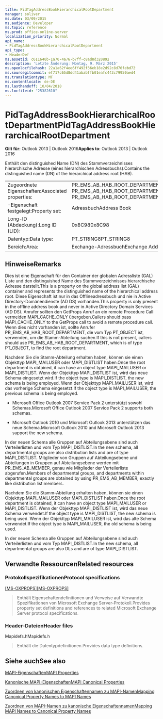 ```yaml
---
title: PidTagAddressBookHierarchicalRootDepartment
manager: soliver
ms.date: 03/09/2015
ms.audience: Developer
ms.topic: reference
ms.prod: office-online-server
localization_priority: Normal
api_name:
- PidTagAddressBookHierarchicalRootDepartment
api_type:
- HeaderDef
ms.assetid: c611640b-1a70-4a76-b7ff-c8ad8d320892
description: 'Letzte Änderung: Montag, 9. März 2015'
ms.openlocfilehash: 22a1a62f4ee6ff492f36eb18e2d92c8d70febd72
ms.sourcegitcommit: ef717c65d8dd41ababffb01eafc443c79950aed4
ms.translationtype: MT
ms.contentlocale: de-DE
ms.lasthandoff: 10/04/2018
ms.locfileid: "25382610"
---
```

# <a name="pidtagaddressbookhierarchicalrootdepartment"></a><span data-ttu-id="18ba5-103">PidTagAddressBookHierarchicalRootDepartment</span><span class="sxs-lookup"><span data-stu-id="18ba5-103">PidTagAddressBookHierarchicalRootDepartment</span></span>

  
  
<span data-ttu-id="18ba5-104">**Gilt für**: Outlook 2013 | Outlook 2016</span><span class="sxs-lookup"><span data-stu-id="18ba5-104">**Applies to**: Outlook 2013 | Outlook 2016</span></span> 
  
 <span data-ttu-id="18ba5-105">Enthält den distinguished Name (DN) des Stammverzeichnisses hierarchische Adresse (eines hierarchischen Adressbuchs).</span><span class="sxs-lookup"><span data-stu-id="18ba5-105">Contains the distinguished name (DN) of the hierarchical address root (HAB).</span></span> 
  
|||
|:-----|:-----|
|<span data-ttu-id="18ba5-106">Zugeordnete Eigenschaften:</span><span class="sxs-lookup"><span data-stu-id="18ba5-106">Associated properties:</span></span>  <br/> |<span data-ttu-id="18ba5-107">PR_EMS_AB_HAB_ROOT_DEPARTMENT PR_EMS_AB_HAB_ROOT_DEPARTMENT_A</span><span class="sxs-lookup"><span data-stu-id="18ba5-107">PR_EMS_AB_HAB_ROOT_DEPARTMENT, PR_EMS_AB_HAB_ROOT_DEPARTMENT_A</span></span>  <br/> |
|<span data-ttu-id="18ba5-108">-Eigenschaft festgelegt:</span><span class="sxs-lookup"><span data-stu-id="18ba5-108">Property set:</span></span>  <br/> |<span data-ttu-id="18ba5-109">Adressbuch</span><span class="sxs-lookup"><span data-stu-id="18ba5-109">Address Book</span></span>  <br/> |
|<span data-ttu-id="18ba5-110">Long-ID (Abdeckung):</span><span class="sxs-lookup"><span data-stu-id="18ba5-110">Long ID (LID):</span></span>  <br/> |<span data-ttu-id="18ba5-111">0x8C98</span><span class="sxs-lookup"><span data-stu-id="18ba5-111">0x8C98</span></span>  <br/> |
|<span data-ttu-id="18ba5-112">Datentyp:</span><span class="sxs-lookup"><span data-stu-id="18ba5-112">Data type:</span></span>  <br/> |<span data-ttu-id="18ba5-113">PT_STRING8</span><span class="sxs-lookup"><span data-stu-id="18ba5-113">PT_STRING8</span></span>  <br/> |
|<span data-ttu-id="18ba5-114">Bereich:</span><span class="sxs-lookup"><span data-stu-id="18ba5-114">Area:</span></span>  <br/> |<span data-ttu-id="18ba5-115">Exchange-Adressbuch</span><span class="sxs-lookup"><span data-stu-id="18ba5-115">Exchange Address Book</span></span>  <br/> |
   
## <a name="remarks"></a><span data-ttu-id="18ba5-116">Hinweise</span><span class="sxs-lookup"><span data-stu-id="18ba5-116">Remarks</span></span>

<span data-ttu-id="18ba5-117">Dies ist eine Eigenschaft für den Container der globalen Adressliste (GAL) Liste und den distinguished Name des Stammverzeichnisses hierarchische Adresse darstellt.</span><span class="sxs-lookup"><span data-stu-id="18ba5-117">This is a property on the global address list (GAL) container and represents the distinguished name of the hierarchical address root.</span></span> <span data-ttu-id="18ba5-118">Diese Eigenschaft ist nur in das Offlineadressbuch und nie in Active Directory-Domänendienste (AD DS) vorhanden.</span><span class="sxs-lookup"><span data-stu-id="18ba5-118">This property is only present in the offline address book and never in Active Directory Domain Services (AD DS).</span></span> <span data-ttu-id="18ba5-119">Anrufer sollten den GetProps Anruf an ein remote Procedure Call vermeiden MAPI_CACHE_ONLY übergeben.</span><span class="sxs-lookup"><span data-stu-id="18ba5-119">Callers should pass MAPI_CACHE_ONLY to the GetProps call to avoid a remote procedure call.</span></span> <span data-ttu-id="18ba5-120">Wenn dies nicht vorhanden ist, sollte Anrufer PR_EMS_AB_HAB_ROOT_DEPARTMENT, die vom Typ PT_OBJECT ist, verwenden, um die Stamm-Abteilung suchen.</span><span class="sxs-lookup"><span data-stu-id="18ba5-120">If this is not present, callers should use PR_EMS_AB_HAB_ROOT_DEPARTMENT, which is of type PT_OBJECT, to find the root department.</span></span> 
  
<span data-ttu-id="18ba5-121">Nachdem Sie die Stamm-Abteilung erhalten haben, können sie einen Objekttyp MAPI_MAILUSER oder MAPI_DISTLIST haben.</span><span class="sxs-lookup"><span data-stu-id="18ba5-121">Once the root department is obtained, it can have an object type MAPI_MAILUSER or MAPI_DISTLIST.</span></span> <span data-ttu-id="18ba5-122">Wenn der Objekttyp MAPI_DISTLIST ist, wird das neue Schema eingesetzt wird.</span><span class="sxs-lookup"><span data-stu-id="18ba5-122">If the object type is MAPI_DISTLIST, the new schema is being employed.</span></span> <span data-ttu-id="18ba5-123">Wenn der Objekttyp MAPI_MAILUSER ist, wird das vorherige Schema eingesetzt.</span><span class="sxs-lookup"><span data-stu-id="18ba5-123">If the object type is MAPI_MAILUSER, the previous schema is being employed.</span></span> 
  
- <span data-ttu-id="18ba5-124">Microsoft Office Outlook 2007 Service Pack 2 unterstützt sowohl Schemas.</span><span class="sxs-lookup"><span data-stu-id="18ba5-124">Microsoft Office Outlook 2007 Service Pack 2 supports both schemas.</span></span> 
    
- <span data-ttu-id="18ba5-125">Microsoft Outlook 2010 und Microsoft Outlook 2013 unterstützen das neue Schema.</span><span class="sxs-lookup"><span data-stu-id="18ba5-125">Microsoft Outlook 2010 and Microsoft Outlook 2013 support the new schema.</span></span>
    
<span data-ttu-id="18ba5-126">In der neuen Schema alle Gruppen auf Abteilungsebene sind auch Verteilerlisten und vom Typ MAPI_DISTLIST.</span><span class="sxs-lookup"><span data-stu-id="18ba5-126">In the new schema, all departmental groups are also distribution lists and are of type MAPI_DISTLIST.</span></span> <span data-ttu-id="18ba5-127">Mitglieder von Gruppen auf Abteilungsebene und Abteilungen in Gruppen auf Abteilungsebene werden mit PR_EMS_AB_MEMBER, genau wie Mitglieder der Verteilerliste abgerufen.</span><span class="sxs-lookup"><span data-stu-id="18ba5-127">Members of departmental groups, and departments within departmental groups are obtained by using PR_EMS_AB_MEMBER, exactly like distribution list members.</span></span>
  
<span data-ttu-id="18ba5-128">Nachdem Sie die Stamm-Abteilung erhalten haben, können sie einen Objekttyp MAPI_MAILUSER oder MAPI_DISTLIST haben.</span><span class="sxs-lookup"><span data-stu-id="18ba5-128">Once the root department is obtained, it can have an object type MAPI_MAILUSER or MAPI_DISTLIST.</span></span> <span data-ttu-id="18ba5-129">Wenn der Objekttyp MAPI_DISTLIST ist, wird das neue Schema verwendet.</span><span class="sxs-lookup"><span data-stu-id="18ba5-129">If the object type is MAPI_DISTLIST, the new schema is being used.</span></span> <span data-ttu-id="18ba5-130">Wenn der Objekttyp MAPI_MAILUSER ist, wird das alte Schema verwendet.</span><span class="sxs-lookup"><span data-stu-id="18ba5-130">If the object type is MAPI_MAILUSER, the old schema is being used.</span></span> 
  
<span data-ttu-id="18ba5-131">In der neuen Schema alle Gruppen auf Abteilungsebene sind auch Verteilerlisten und vom Typ MAPI_DISTLIST.</span><span class="sxs-lookup"><span data-stu-id="18ba5-131">In the new schema, all departmental groups are also DLs and are of type MAPI_DISTLIST.</span></span>
  
## <a name="related-resources"></a><span data-ttu-id="18ba5-132">Verwandte Ressourcen</span><span class="sxs-lookup"><span data-stu-id="18ba5-132">Related resources</span></span>

### <a name="protocol-specifications"></a><span data-ttu-id="18ba5-133">Protokollspezifikationen</span><span class="sxs-lookup"><span data-stu-id="18ba5-133">Protocol specifications</span></span>

<span data-ttu-id="18ba5-134">[[MS-OXPROPS]](https://msdn.microsoft.com/library/f6ab1613-aefe-447d-a49c-18217230b148%28Office.15%29.aspx)</span><span class="sxs-lookup"><span data-stu-id="18ba5-134">[[MS-OXPROPS]](https://msdn.microsoft.com/library/f6ab1613-aefe-447d-a49c-18217230b148%28Office.15%29.aspx)</span></span>
  
> <span data-ttu-id="18ba5-135">Enthält Eigenschaftendefinitionen und Verweise auf Verwandte Spezifikationen von Microsoft Exchange Server-Protokoll.</span><span class="sxs-lookup"><span data-stu-id="18ba5-135">Provides property set definitions and references to related Microsoft Exchange Server protocol specifications.</span></span>
    
### <a name="header-files"></a><span data-ttu-id="18ba5-136">Header-Dateien</span><span class="sxs-lookup"><span data-stu-id="18ba5-136">Header files</span></span>

<span data-ttu-id="18ba5-137">Mapidefs.h</span><span class="sxs-lookup"><span data-stu-id="18ba5-137">Mapidefs.h</span></span>
  
> <span data-ttu-id="18ba5-138">Enthält die Datentypdefinitionen.</span><span class="sxs-lookup"><span data-stu-id="18ba5-138">Provides data type definitions.</span></span>
    
## <a name="see-also"></a><span data-ttu-id="18ba5-139">Siehe auch</span><span class="sxs-lookup"><span data-stu-id="18ba5-139">See also</span></span>



[<span data-ttu-id="18ba5-140">MAPI-Eigenschaften</span><span class="sxs-lookup"><span data-stu-id="18ba5-140">MAPI Properties</span></span>](mapi-properties.md)
  
[<span data-ttu-id="18ba5-141">Kanonische MAPI-Eigenschaften</span><span class="sxs-lookup"><span data-stu-id="18ba5-141">MAPI Canonical Properties</span></span>](mapi-canonical-properties.md)
  
[<span data-ttu-id="18ba5-142">Zuordnen von kanonischen Eigenschaftennamen zu MAPI-Namen</span><span class="sxs-lookup"><span data-stu-id="18ba5-142">Mapping Canonical Property Names to MAPI Names</span></span>](mapping-canonical-property-names-to-mapi-names.md)
  
[<span data-ttu-id="18ba5-143">Zuordnen von MAPI-Namen zu kanonische Eigenschaftennamen</span><span class="sxs-lookup"><span data-stu-id="18ba5-143">Mapping MAPI Names to Canonical Property Names</span></span>](mapping-mapi-names-to-canonical-property-names.md)

